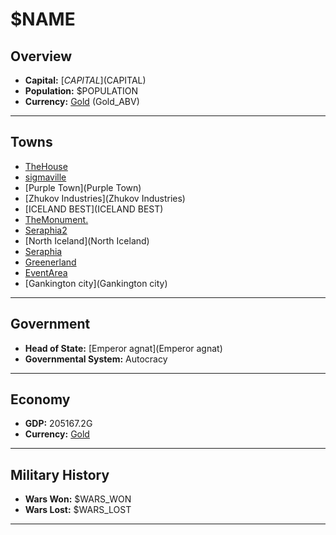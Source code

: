 # $NAME

## Overview

- **Capital:** [$CAPITAL]($CAPITAL)
- **Population:** $POPULATION
- **Currency:** [Gold](Gold) (Gold_ABV)

---

## Towns

- [TheHouse](TheHouse)
- [sigmaville](sigmaville)
- [Purple Town](Purple Town)
- [Zhukov Industries](Zhukov Industries)
- [ICELAND BEST](ICELAND BEST)
- [TheMonument.](TheMonument.)
- [Seraphia2](Seraphia2)
- [North Iceland](North Iceland)
- [Seraphia](Seraphia)
- [Greenerland](Greenerland)
- [EventArea](EventArea)
- [Gankington city](Gankington city)

---

## Government

- **Head of State:** [Emperor agnat](Emperor agnat)
- **Governmental System:** Autocracy

---

## Economy

- **GDP:** 205167.2G
- **Currency:** [Gold](Gold)

---

## Military History

- **Wars Won:** $WARS_WON
- **Wars Lost:** $WARS_LOST

---

